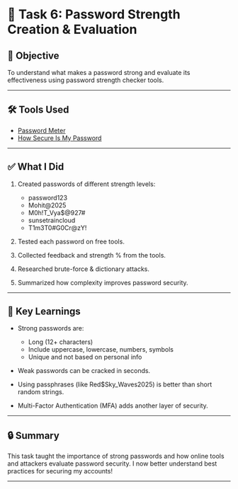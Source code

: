 # 🔐 Task 6: Password Strength Creation & Evaluation

## 📌 Objective
To understand what makes a password strong and evaluate its effectiveness using password strength checker tools.

---

## 🛠 Tools Used
- [Password Meter](https://www.passwordmeter.com)
- [How Secure Is My Password](https://howsecureismypassword.net)

---

## ✅ What I Did

1. Created passwords of different strength levels:
   - password123
   - Mohit@2025
   - M0h!T_Vya$@927#
   - sunsetraincloud
   - T1m3T0#G0Cr@zY!

2. Tested each password on free tools.
3. Collected feedback and strength % from the tools.
4. Researched brute-force & dictionary attacks.
5. Summarized how complexity improves password security.

----

## 🧠 Key Learnings

- Strong passwords are:
  - Long (12+ characters)
  - Include uppercase, lowercase, numbers, symbols
  - Unique and not based on personal info

- Weak passwords can be cracked in seconds.
- Using passphrases (like Red$Sky_Waves2025) is better than short random strings.
- Multi-Factor Authentication (MFA) adds another layer of security.

---

## 🔒 Summary
This task taught the importance of strong passwords and how online tools and attackers evaluate password security. I now better understand best practices for securing my accounts!

---
